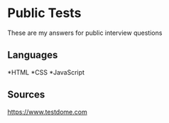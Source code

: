 # Public Tests

These are my answers for public interview questions

## Languages
*HTML
*CSS
*JavaScript

## Sources
https://www.testdome.com
